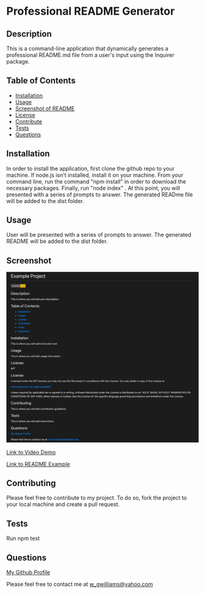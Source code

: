 # Professional README Generator
    
  ## Description
  This is a command-line application that dynamically generates a professional README.md file from a user's input using the Inquirer package.

  ## Table of Contents
  * [Installation](#installation)
  * [Usage](#usage)
  * [Screenshot of README](#screenshot)
  * [License](#license)
  * [Contribute](#contributing)
  * [Tests](#tests)
  * [Questions](#questions)

  
  ## Installation
  In order to install the application, first clone the github repo to your machine. If node.js isn't installed, install it on your machine. From your command line, run the command "npm install" in order to download the necessary packages. Finally, run "node index" .  At this point, you will presented with a series of prompts to answer. The generated READme file will be added to the dist folder.

  ## Usage 
  User will be presented with a series of prompts to answer. The generated README will be added to the dist folder.

 
  ## Screenshot

  ![Screenshot of README](./Develop/utils/images/readme_screenshot.png)


  
  [Link to Video Demo](https://drive.google.com/file/d/1hGK3BdnQme-BtzrKeOk3GPb69OX5R-0H/view)

  
  [Link to README Example](./dist/README.md)

  ## Contributing
  Please feel free to contribute to my project. To do so, fork the project to your local machine and create a pull request. 

  ## Tests
  Run npm test

  ## Questions
  [My Github Profile](https://github.com/Undisputed06)
  
  Please feel free to contact me at w_gwilliams@yahoo.com

